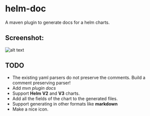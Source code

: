 # helm-doc
A maven plugin to generate docs for a helm charts. 

## Screenshot: 
![alt text](https://github.com/aurabhi/helm-doc/Screenshot.png "Generated HTML Doc")

## TODO
* The existing yaml parsers do not preserve the comments. Build a comment preserving parser!
* Add *mvn plugin docs*
* Support **Helm** **V2** and **V3** charts.
* Add all the fields of the chart to the generated files.
* Support generating in other formats like **markdown**
* Make a nice icon. 
